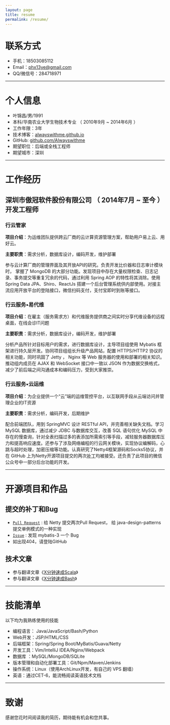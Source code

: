 ```yaml
---
layout: page
title: resume
permalink: /resume/
---
```

# 联系方式


- 手机：18503085112
- Email：phx13ye@gmail.com
- QQ/微信号：284718971

---

# 个人信息


 - 叶锦昌/男/1991
 - 本科/华南农业大学生物技术专业 （ 2010年9月 ~ 2014年6月 ）
 - 工作年限：3年
 - 技术博客：[alwayswithme.github.io][博客]
 - GitHub: [github.com/Alwayswithme][GitHub]
 - 期望职位：后端或全栈工程师
 - 期望城市：深圳

---

# 工作经历


## 深圳市傲冠软件股份有限公司 （ 2014年7月 ~ 至今 ） 开发工程师

### 行云管家

**项目介绍**：为运维团队提供跨云厂商的云计算资源管理方案，帮助用户易上云、用好云。

**主要职责**：需求分析，数据库设计，编码开发，维护部署

参与云计算厂商的管理界面及其开放API的研究。负责开发比价器和日志审计模块时， 掌握了 MongoDB 的大部分功能。发现项目中存在大量权限检查、日志记录、事务提交等重复冗余的代码，通过利用 Spring AOP 的特性将其消除。使用 Spring Data JPA、Shiro、ReactJs 搭建一个后台管理系统供内部使用。对接主流应用开放平台的登陆接口，微信扫码支付，支付宝即时到账等接口。

### 行云服务•易代维

**项目介绍**：在雇主（服务需求方）和代维服务提供商之间实时分享代维设备的远程桌面，在线会诊IT问题

**主要职责**：需求分析，数据库设计，编码开发，维护部署

分析产品所针对目标用户的需求，进行数据库设计，主导项目组使用 Mybatis 框架进行持久层开发。协同项目组组长升级产品网站，配置 HTTPS/HTTP2 协议的相关功能，同时巩固了 Jetty ， Nginx 等 Web 服务器的使用和部署的相关知识。推动组内成员在 AJAX 和 WebSocket 接口中一致以 JSON 作为数据交换格式，减少了前后端之间沟通成本和编码压力，受到大家推崇。

### 行云服务•云运维

**项目介绍**：为企业提供一个“云”端的运维管控平台，以互联网手段从云端访问并管理企业的IT资源

**主要职责**：需求分析，编码开发，后期维护

配合前端团队，用到 SpringMVC 设计 RESTful API，并完善相关缺失文档。学习 MySQL 数据库，通过减少 JDBC 与数据库交互，改善 SQL 语句优化 MySQL 中存在的慢查询，针对全表扫描过多的表添加所需索引等手段，减轻服务器数据库压力和提高响应速度。还参与了涉及网络编程的行云网关模块，实现协议编解码，心跳与超时处理，加密压缩等功能。认真研究了Netty4框架源码和Socks5协议，并在 GitHub 上为Netty开源项目提交的两次[补丁][为Netty打的补丁]均被接受。还负责了此项目的微信公众号中一部分后台功能的开发。

---

# 开源项目和作品


## 提交的补丁和Bug

 - [```Pull Request```][GitHub Pull Request] : 给 Netty 提交两次Pull Request， 给 java-design-patterns 提交单例模式的一种实现
 - [```Issue```][GitHub Issue] : 发现 mybatis-3 一个 Bug
 - 如出现404，请登陆GitHub

## 技术文章

- 参与翻译文章《[X分钟速成Scala][scala-cn]》
- 参与翻译文章《[X分钟速成Bash][bash-cn]》


---

# 技能清单


以下均为我熟练使用的技能

- 编程语言： Java/JavaScript/Bash/Python
- Web开发：JSP/HTML/CSS
- 后端框架：Spring/Spring Boot/MyBatis/Guava/Netty
- 开发工具：Vim/IntelliJ IDEA/Nginx/Webpack
- 数据库  ：MySQL/MongoDB/SQLite
- 版本管理和自动化部署工具：Git/Npm/Maven/Jenkins
- 操作系统：Linux（使用ArchLinux开发，有自己的 VPS 翻墙）
- 英语：通过CET-6，能流畅阅读英语技术文档

---

# 致谢


感谢您花时间阅读我的简历，期待能有机会和您共事。

[博客]: https://alwayswithme.github.io
[GitHub]: https://github.com/Alwayswithme
[为Netty打的补丁]: https://github.com/netty/netty/pulls?q=is%3Apr+author%3AAlwayswithme+is%3Aclosed
[GitHub Pull Request]: https://github.com/pulls?q=is%3Apr+author%3AAlwayswithme+is%3Aclosed
[GitHub Issue]: https://github.com/issues?q=is%3Aissue+author%3AAlwayswithme+is%3Aclosed
[scala-cn]: http://learnxinyminutes.com/docs/zh-cn/scala-cn/
[bash-cn]: http://learnxinyminutes.com/docs/zh-cn/bash-cn/
